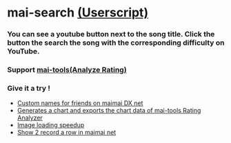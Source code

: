 # mai-search [(Userscript)](https://github.com/hwtam/mai-search/blob/main/mai-search.js)

### You can see a youtube button next to the song title. Click the button the search the song with the corresponding difficulty on YouTube.

### Support [mai-tools(Analyze Rating)](https://github.com/myjian/mai-tools)

### Give it a try !
- [Custom names for friends on maimai DX net](https://github.com/evnchn/what-is-mai-name)
- [Generates a chart and exports the chart data of mai-tools Rating Analyzer](https://github.com/evnchn/mai-chart-chart)
- [Image loading speedup](https://github.com/evnchn/mai-speed)
- [Show 2 record a row in maimai net](https://github.com/hwtam/better-record-for-mai)
